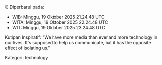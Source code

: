 ⏰ Diperbarui pada:
- WIB: Minggu, 19 Oktober 2025 21.24.48 UTC
- WITA: Minggu, 19 Oktober 2025 22.24.48 UTC
- WIT: Minggu, 19 Oktober 2025 23.24.48 UTC

Kutipan Inspiratif:
"We have more media than ever and more technology in our lives. It's supposed to help us communicate, but it has the opposite effect of isolating us."


Kategori: technology

